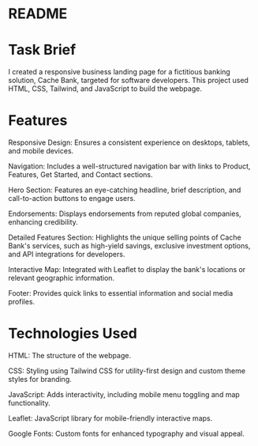 # README 


# Task Brief 

I created a responsive business landing page for a fictitious banking solution, Cache Bank, targeted  for software developers. This project used HTML, CSS, Tailwind, and JavaScript to build the webpage.


# Features
Responsive Design: Ensures a consistent experience on desktops, tablets, and mobile devices.

Navigation: Includes a well-structured navigation bar with links to Product, Features, Get Started, and Contact sections.

Hero Section: Features an eye-catching headline, brief description, and call-to-action buttons to engage users.

Endorsements: Displays endorsements from reputed global companies, enhancing credibility.

Detailed Features Section: Highlights the unique selling points of Cache Bank's services, such as high-yield savings, exclusive investment options, and API integrations for developers.

Interactive Map: Integrated with Leaflet to display the bank's locations or relevant geographic information.

Footer: Provides quick links to essential information and social media profiles.


# Technologies Used
HTML: The structure of the webpage.

CSS: Styling using Tailwind CSS for utility-first design and custom theme styles for branding.

JavaScript: Adds interactivity, including mobile menu toggling and map functionality.

Leaflet: JavaScript library for mobile-friendly interactive maps.

Google Fonts: Custom fonts for enhanced typography and visual appeal.

